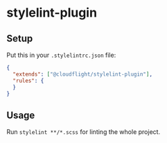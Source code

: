 # stylelint-plugin

## Setup

Put this in your `.stylelintrc.json` file:
```json
{
  "extends": ["@cloudflight/stylelint-plugin"],
  "rules": {
  }
}
```

## Usage

Run `stylelint **/*.scss` for linting the whole project.
